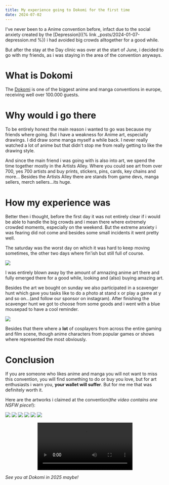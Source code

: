 ```yaml
---
title: My experience going to Dokomi for the first time
date: 2024-07-02
---
```

I've never been to a Anime convention before, infact due to the social anxiety created by the [Depression]({% link _posts/2024-01-07-depression.md %}) i had avoided big crowds alltogether for a good while.

But after the stay at the Day clinic was over at the start of June, i decided to go with my friends, as i was staying in the area of the convention anyways.

# What is Dokomi
The [Dokomi](https://www.dokomi.de/en) is one of the biggest anime and manga conventions in europe, receiving well over 100.000 guests.

# Why would i go there
To be entirely honest the main reason i wanted to go was because my friends where going. But i have a weakness for Anime art, especially drawings. I did draw some manga myself a while back. I never really watched a lot of anime but that didn't stop me from really getting to like the drawing style.

And since the main friend i was going with is also into art, we spend the time together mostly in the Artists Alley. Where you could see art from over 700, yes 700 artists and buy prints, stickers, pins, cards, key chains and more...
Besides the Artists Alley there are stands from game devs, manga sellers, merch sellers...its huge.

# How my experience was
Better then i thought, before the first day it was not entirely clear if i would be able to handle the big crowds and i mean there where extremely crowded moments, especially on the weekend. But the extreme anxiety i was fearing did not come and besides some small incidents it went pretty well.

The saturday was the worst day on which it was hard to keep moving sometimes, the other two days where fin'ish but still full of course.

<img src="/images/dokomi2024/people.jpg" style="height: auto; width: auto; max-height: 360px;" />

I was entirely blown away by the amount of amnazing anime art there and fully emerged there for a good while, looking and (also) buying amazing art.

Besides the art we bought on sunday we also participated in a scavenger hunt which gave you tasks like to do a photo at stand x or play a game at y and so on...(and follow our sponsor on instagram). After finishing the scavenger hunt we got to choose from some goods and i went with a blue mousepad to have a cool reminder.

<img src="/images/dokomi2024/mp.jpg" style="height: auto; width: auto; max-height: 360px;" />

Besides that there where a **lot** of cosplayers from across the entire gaming and film scene, though anime characters from popular games or shows where represented the most obviously.

# Conclusion
If you are someone who likes anime and manga you will not want to miss this convention, you will find something to do or buy you love, but for art enthusiasts i warn you, **your wallet will suffer**. But for me me that was definitely worth it.

Here are the artworks i claimed at the convention(*the video contains one NSFW piece!*):

<img src="/images/dokomi2024/genshin1.jpg" style="height: auto; width: auto; max-height: 480px;" />

<img src="/images/dokomi2024/genshin2.jpg" style="height: auto; width: auto; max-height: 480px;" />

<img src="/images/dokomi2024/stickers.jpg" style="height: auto; width: auto; max-height: 480px;" />

<img src="/images/dokomi2024/big1.jpg" style="height: auto; width: auto; max-height: 480px" />

<img src="/images/dokomi2024/big2.jpg" style="height: auto; width: auto; max-height: 480px" />

<img src="/images/dokomi2024/big3.jpg" style="height: auto; width: auto; max-height: 480px;" />

<video style="height: auto; width: auto; display: block; margin: 0 auto; max-height: 600px;" controls><source src="/images/dokomi2024/video.mp4" type="video/mp4"></video>

*See you at Dokomi in 2025 maybe!*